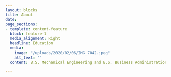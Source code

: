 ```yaml
---
layout: blocks
title: About
date: 
page_sections:
- template: content-feature
  block: feature-1
  media_alignment: Right
  headline: Education
  media:
    image: "/uploads/2020/02/06/IMG_7042.jpeg"
    alt_text: ''
  content: B.S. Mechanical Engineering and B.S. Business Administration from UC Berkeley.

---
```

